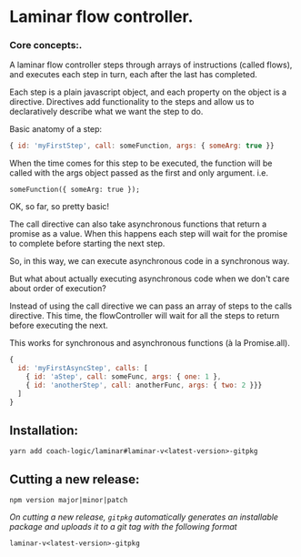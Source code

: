 # Laminar flow controller.

### Core concepts:.

A laminar flow controller steps through arrays of instructions (called flows), and executes each step in turn, each after the last has completed.

Each step is a plain javascript object, and each property on the object is a directive. Directives add functionality to the steps and allow us to declaratively describe what we want the step to do.  

Basic anatomy of a step:
```JavaScript
{ id: 'myFirstStep', call: someFunction, args: { someArg: true }}
```
When the time comes for this step to be executed, the function will be called with the args object passed as the first and only argument. i.e. 
```
someFunction({ someArg: true });
```
OK, so far, so pretty basic!

The call directive can also take asynchronous functions that return a promise as a value.  When this happens each step will wait for the promise to complete before starting the next step. 

So, in this way, we can execute asynchronous code in a synchronous way.

But what about actually executing asynchronous code when we don't care about order of execution?

Instead of using the call directive we can pass an array of steps to the calls directive. This time, the flowController will wait for all the steps to return before executing the next. 

This works for synchronous and asynchronous functions (à la Promise.all).

```JavaScript
{
  id: 'myFirstAsyncStep', calls: [
    { id: 'aStep', call: someFunc, args: { one: 1 },
    { id: 'anotherStep', call: anotherFunc, args: { two: 2 }}}
  ]
}
```

## Installation: 
```
yarn add coach-logic/laminar#laminar-v<latest-version>-gitpkg
```

## Cutting a new release:
```
npm version major|minor|patch
```
*On cutting a new release, `gitpkg` automatically generates an installable package and uploads it to a git tag with the following format* 
```
laminar-v<latest-version>-gitpkg
```
